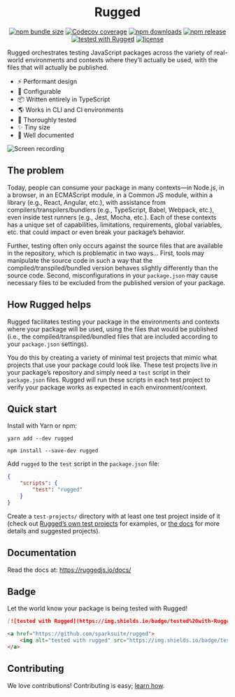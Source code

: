 # <div align="center">Rugged</div>

<p align="center">
<a href="https://www.npmjs.com/package/rugged"><img alt="npm bundle size" src="https://img.shields.io/bundlephobia/min/rugged"></a>
<a href="https://app.codecov.io/gh/sparksuite/rugged/branch/master"><img alt="Codecov coverage" src="https://img.shields.io/codecov/c/github/sparksuite/rugged"></a>
<a href="https://www.npmjs.com/package/rugged"><img alt="npm downloads" src="https://img.shields.io/npm/dw/rugged"></a>
<a href="https://www.npmjs.com/package/rugged"><img alt="npm release" src="https://img.shields.io/npm/v/rugged"></a>
<a href="https://github.com/sparksuite/rugged"><img alt="tested with Rugged" src="https://img.shields.io/badge/tested%20with-Rugged-green"></a>
<a href="https://github.com/sparksuite/rugged/blob/master/LICENSE"><img alt="license" src="https://img.shields.io/npm/l/rugged"></a>
</p>

Rugged orchestrates testing JavaScript packages across the variety of real-world environments and contexts where they’ll actually be used, with the files that will actually be published.

- ⚡️ Performant design
- 🔧 Configurable
- 📦 Written entirely in TypeScript
- 🌎 Works in CLI and CI environments
- 🔬 Thoroughly tested
- ✨ Tiny size
- 📖 Well documented

![Screen recording](https://user-images.githubusercontent.com/3850064/110968462-2bf99800-831d-11eb-98f8-b3ded33a08a8.gif)

## The problem

Today, people can consume your package in many contexts—in Node.js, in a browser, in an ECMAScript module, in a Common JS module, within a library (e.g., React, Angular, etc.), with assistance from compilers/transpilers/bundlers (e.g., TypeScript, Babel, Webpack, etc.), even inside test runners (e.g., Jest, Mocha, etc.). Each of these contexts has a unique set of capabilities, limitations, requirements, global variables, etc. that could impact or even break your package’s behavior.

Further, testing often only occurs against the source files that are available in the repository, which is problematic in two ways… First, tools may manipulate the source code in such a way that the compiled/transpiled/bundled version behaves slightly differently than the source code. Second, misconfigurations in your `package.json` may cause necessary files to be excluded from the published version of your package.

## How Rugged helps

Rugged facilitates testing your package in the environments and contexts where your package will be used, using the files that would be published (i.e., the compiled/transpiled/bundled files that are included according to your `package.json` settings).

You do this by creating a variety of minimal test projects that mimic what projects that use your package could look like. These test projects live in your package’s repository and simply need a `test` script in their `package.json` files. Rugged will run these scripts in each test project to verify your package works as expected in each environment/context.

## Quick start

Install with Yarn or npm:

```
yarn add --dev rugged
```

```
npm install --save-dev rugged
```

Add `rugged` to the `test` script in the `package.json` file:

```json
{
    "scripts": {
        "test": "rugged"
    }
}
```

Create a `test-projects/` directory with at least one test project inside of it (check out [Rugged’s own test projects](https://github.com/sparksuite/rugged/tree/master/test-projects) for examples, or [the docs](https://ruggedjs.io/docs/getting-started/create-test-projects) for more details and suggested projects).

## Documentation

Read the docs at: https://ruggedjs.io/docs/

## Badge

Let the world know your package is being tested with Rugged!

```markdown
[![tested with Rugged](https://img.shields.io/badge/tested%20with-Rugged-green)](https://github.com/sparksuite/rugged)
```

```html
<a href="https://github.com/sparksuite/rugged">
    <img alt="tested with rugged" src="https://img.shields.io/badge/tested%20with-Rugged-green">
</a>
```

## Contributing

We love contributions! Contributing is easy; [learn how](https://github.com/sparksuite/rugged/blob/master/CONTRIBUTING.md).
